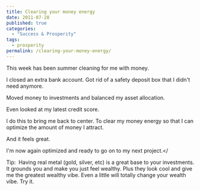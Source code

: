 ```yaml
---
title: Clearing your money energy
date: 2011-07-28
published: true
categories:
  - "Success & Prosperity"
tags:
  - prosperity
permalink: /clearing-your-money-energy/
---
```

This week has been summer cleaning for me with money.

I closed an extra bank account. Got rid of a safety deposit box that I didn't need anymore.

Moved money to investments and balanced my asset allocation.

Even looked at my latest credit score.

I do this to bring me back to center. To clear my money energy so that I can optimize the amount of money I attract.

And it feels great.

I'm now again optimized and ready to go on to my next project.</

Tip:  Having real metal (gold, silver, etc) is a great base to your investments. It grounds you and make you just feel wealthy. Plus they look cool and give me the greatest wealthy vibe. Even a little will totally change your wealth vibe. Try it.
